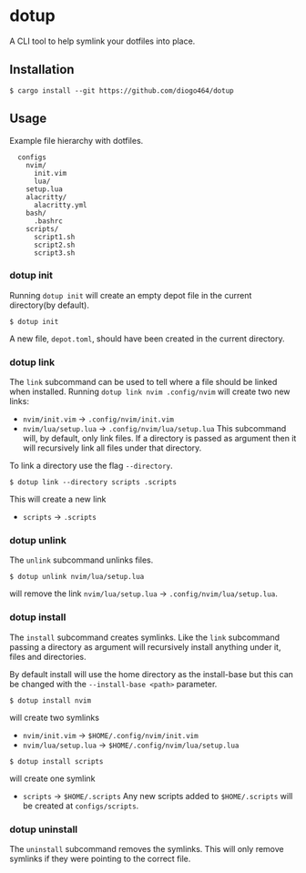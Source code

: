# dotup
A CLI tool to help symlink your dotfiles into place.

## Installation
```
$ cargo install --git https://github.com/diogo464/dotup
```

## Usage
Example file hierarchy with dotfiles.
```
  configs
    nvim/
      init.vim
      lua/
	setup.lua
    alacritty/
      alacritty.yml
    bash/
      .bashrc
    scripts/
      script1.sh
      script2.sh
      script3.sh
```

### dotup init
Running `dotup init` will create an empty depot file in the current directory(by default).
```
$ dotup init
```
A new file, `depot.toml`, should have been created in the current directory.

### dotup link
The `link` subcommand can be used to tell where a file should be linked when installed.
Running `dotup link nvim .config/nvim` will create two new links:
+ `nvim/init.vim` -> `.config/nvim/init.vim`
+ `nvim/lua/setup.lua` -> `.config/nvim/lua/setup.lua`
This subcommand will, by default, only link files. If a directory is passed as argument then it will recursively link all files under that directory.

To link a directory use the flag `--directory`.
```
$ dotup link --directory scripts .scripts
```
This will create a new link
+ `scripts` -> `.scripts`

### dotup unlink
The `unlink` subcommand unlinks files.
```
$ dotup unlink nvim/lua/setup.lua
```
will remove the link `nvim/lua/setup.lua` -> `.config/nvim/lua/setup.lua`.

### dotup install
The `install` subcommand creates symlinks.
Like the `link` subcommand passing a directory as argument will recursively install anything under it, files and directories.

By default install will use the home directory as the install-base but this can be changed with the `--install-base <path>` parameter.
```
$ dotup install nvim
```
will create two symlinks
+ `nvim/init.vim` -> `$HOME/.config/nvim/init.vim`
+ `nvim/lua/setup.lua` -> `$HOME/.config/nvim/lua/setup.lua`

```
$ dotup install scripts
```
will create one symlink
+ `scripts` -> `$HOME/.scripts`
Any new scripts added to `$HOME/.scripts` will be created at `configs/scripts`.

### dotup uninstall
The `uninstall` subcommand removes the symlinks.
This will only remove symlinks if they were pointing to the correct file.

